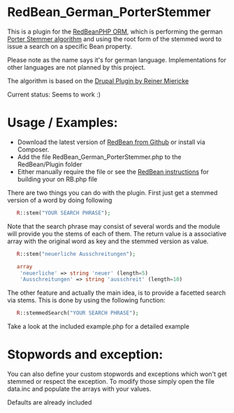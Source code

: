 RedBean_German_PorterStemmer
=======================

This is a plugin for the [RedBeanPHP ORM](http://www.redbeanphp.com/), which
is performing the german [Porter Stemmer algorithm](http://en.wikipedia.org/wiki/Stemming)
and using the root form of the stemmed word to issue a search on a specific Bean property.

Please note as the name says it's for german language. Implementations for other languages
are not planned by this project.

The algorithm is based on the [Drupal Plugin by Reiner Miericke](https://drupal.org/project/de_stemmer)

Current status:
Seems to work :)


Usage / Examples:
=======================

- Download the latest version of [RedBean from Github](https://github.com/gabordemooij/redbean) or
  install via Composer.
- Add the file RedBean_German_PorterStemmer.php to the RedBean/Plugin folder
- Either manually require the file or see the [RedBean instructions](http://www.redbeanphp.com/replica) for building your on RB.php file

There are two things you can do with the plugin. First just get a stemmed version of a word
by doing following

```php
   R::stem("YOUR SEARCH PHRASE");
```

Note that the search phrase may consist of several words and the module will provide you
the stems of each of them. The return value is a associative array with the original word as key
and the stemmed version as value.

```php
   R::stem("neuerliche Ausschreitungen");

   array
    'neuerliche' => string 'neuer' (length=5)
    'Ausschreitungen' => string 'ausschreit' (length=10)
```
The other feature and actually the main idea, is to provide a facetted search via stems.
This is done by using the following function:

```php
   R::stemmedSearch("YOUR SEARCH PHRASE");
```

Take a look at the included example.php for a detailed example

Stopwords and exception:
=======================
You can also define your custom stopwords and exceptions which won't get stemmed
or respect the exception. To modify those simply open the file data.inc and
populate the arrays with your values.

Defaults are already included
